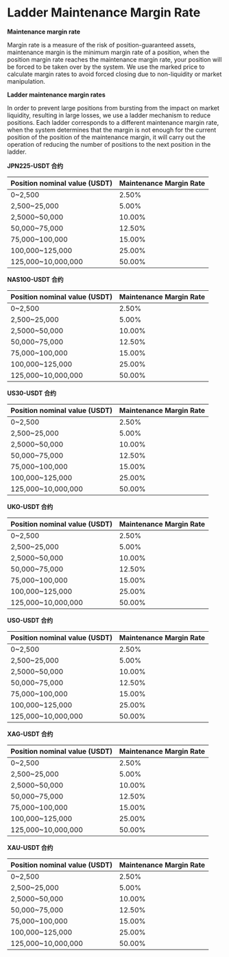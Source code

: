 # Ladder Maintenance Margin Rate

**Maintenance margin rate**

Margin rate is a measure of the risk of position-guaranteed assets, maintenance margin is the minimum margin rate of a position, when the position margin rate reaches the maintenance margin rate, your position will be forced to be taken over by the system. We use the marked price to calculate margin rates to avoid forced closing due to non-liquidity or market manipulation.

**Ladder maintenance margin rates**

In order to prevent large positions from bursting from the impact on market liquidity, resulting in large losses, we use a ladder mechanism to reduce positions. Each ladder corresponds to a different maintenance margin rate, when the system determines that the margin is not enough for the current position of the position of the maintenance margin, it will carry out the operation of reducing the number of positions to the next position in the ladder.


**JPN225-USDT 合约**

| Position nominal value (USDT)      | Maintenance Margin Rate |
| ------------------------- | ------------ |
| 0~2,500                          | 2.50%         |
| 2,500~25,000                     | 5.00%         |
| 2,5000~50,000                    | 10.00%        |
| 50,000~75,000                    | 12.50%        |
| 75,000~100,000                   | 15.00%        |
| 100,000~125,000                  | 25.00%        |
| 125,000~10,000,000               | 50.00%        |


**NAS100-USDT 合约**

| Position nominal value (USDT)      | Maintenance Margin Rate |
| ------------------------- | ------------ |
| 0~2,500                          | 2.50%         |
| 2,500~25,000                     | 5.00%         |
| 2,5000~50,000                    | 10.00%        |
| 50,000~75,000                    | 12.50%        |
| 75,000~100,000                   | 15.00%        |
| 100,000~125,000                  | 25.00%        |
| 125,000~10,000,000               | 50.00%        |


**US30-USDT 合约**

| Position nominal value (USDT)      | Maintenance Margin Rate |
| ------------------------- | ------------ |
| 0~2,500                          | 2.50%         |
| 2,500~25,000                     | 5.00%         |
| 2,5000~50,000                    | 10.00%        |
| 50,000~75,000                    | 12.50%        |
| 75,000~100,000                   | 15.00%        |
| 100,000~125,000                  | 25.00%        |
| 125,000~10,000,000               | 50.00%        |


**UKO-USDT 合约**

| Position nominal value (USDT)      | Maintenance Margin Rate |
| ------------------------- | ------------ |
| 0~2,500                          | 2.50%         |
| 2,500~25,000                     | 5.00%         |
| 2,5000~50,000                    | 10.00%        |
| 50,000~75,000                    | 12.50%        |
| 75,000~100,000                   | 15.00%        |
| 100,000~125,000                  | 25.00%        |
| 125,000~10,000,000               | 50.00%        |


**USO-USDT 合约**

| Position nominal value (USDT)      | Maintenance Margin Rate |
| ------------------------- | ------------ |
| 0~2,500                          | 2.50%         |
| 2,500~25,000                     | 5.00%         |
| 2,5000~50,000                    | 10.00%        |
| 50,000~75,000                    | 12.50%        |
| 75,000~100,000                   | 15.00%        |
| 100,000~125,000                  | 25.00%        |
| 125,000~10,000,000               | 50.00%        |


**XAG-USDT 合约**

| Position nominal value (USDT)      | Maintenance Margin Rate |
| ------------------------- | ------------ |
| 0~2,500                          | 2.50%         |
| 2,500~25,000                     | 5.00%         |
| 2,5000~50,000                    | 10.00%        |
| 50,000~75,000                    | 12.50%        |
| 75,000~100,000                   | 15.00%        |
| 100,000~125,000                  | 25.00%        |
| 125,000~10,000,000               | 50.00%        |


**XAU-USDT 合约**

| Position nominal value (USDT)      | Maintenance Margin Rate |
| ------------------------- | ------------ |
| 0~2,500                          | 2.50%         |
| 2,500~25,000                     | 5.00%         |
| 2,5000~50,000                    | 10.00%        |
| 50,000~75,000                    | 12.50%        |
| 75,000~100,000                   | 15.00%        |
| 100,000~125,000                  | 25.00%        |
| 125,000~10,000,000               | 50.00%        |